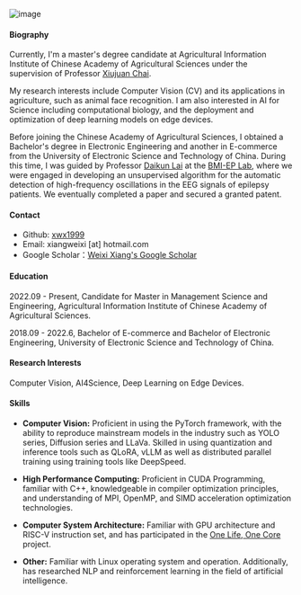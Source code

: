 ![image](https://github.com/xwx1999/xwx1999.github.io/assets/150652075/d8fcfe6d-5051-4044-8524-a92d6ce3ed76)
#### Biography
Currently, I'm a master's degree candidate at Agricultural Information Institute of Chinese Academy of Agricultural Sciences under the supervision of Professor [Xiujuan Chai](https://aii.caas.cn/rcdw/gjzc/yjy/7fb2596ddfb84ba59f14e143a154513e.htm). 

My research interests include Computer Vision (CV) and its applications in agriculture, such as animal face recognition. I am also interested in AI for Science including computational biology, and the deployment and optimization of deep learning models on edge devices.

Before joining the Chinese Academy of Agricultural Sciences, I obtained a Bachelor's degree in Electronic Engineering and another in E-commerce from the University of Electronic Science and Technology of China. During this time, I was guided by Professor [Daikun Lai](https://yjsjy.uestc.edu.cn/gmis/jcsjgl/dsfc/dsgrjj/11275?yxsh=02) at the [BMI-EP Lab](https://faculty.uestc.edu.cn/dklai/zh_CN/index.htm), where we were engaged in developing an unsupervised algorithm for the automatic detection of high-frequency oscillations in the EEG signals of epilepsy patients. We eventually completed a paper and secured a granted patent.

#### Contact
* Github: [xwx1999](https://github.com/xwx1999)
* Email: xiangweixi [at] hotmail.com
* Google Scholar：[Weixi Xiang's Google Scholar](https://scholar.google.com/citations?hl=en&user=7gsdLw4AAAAJ)

#### Education
2022.09 - Present, Candidate for Master in Management Science and Engineering, Agricultural Information Institute of Chinese Academy of Agricultural Sciences.

2018.09 - 2022.6, Bachelor of E-commerce and Bachelor of Electronic Engineering, University of Electronic Science and Technology of China.

#### Research Interests
Computer Vision, AI4Science, Deep Learning on Edge Devices.

#### Skills
* **Computer Vision:** Proficient in using the PyTorch framework, with the ability to reproduce mainstream models in the industry such as YOLO series, Diffusion series and LLaVa. Skilled in using quantization and inference tools such as QLoRA, vLLM as well as distributed parallel training using training tools like DeepSpeed.

* **High Performance Computing:** Proficient in CUDA Programming, familiar with C++, knowledgeable in compiler optimization principles, and understanding of MPI, OpenMP, and SIMD acceleration optimization technologies.

* **Computer System Architecture:** Familiar with GPU architecture and RISC-V instruction set, and has participated in the [One Life, One Core](https://ysyx.oscc.cc/) project.

* **Other:** Familiar with Linux operating system and operation. Additionally, has researched NLP and reinforcement learning in the field of artificial intelligence.

